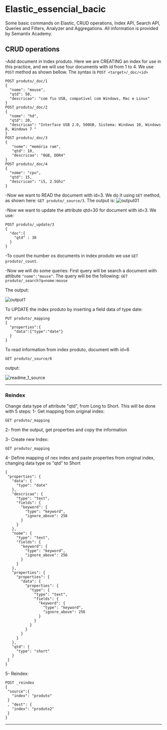 # Elastic_essencial_bacic
Some basic commands on Elastic, CRUD operations, Index API, Search API, Queries and Filters, Analyzer and Aggregations. All information is provided by Semantix Academy.


## CRUD operations

-Add document in Index produto. Here we are CREATING an index for use in this practice, and we will use four documents with id from 1 to 4. We use ```POST``` method as shown bellow. The syntax is ```POST <target>/_doc/<id> ```

```
POST produto/_doc/1
{
  "nome": "mouse",
  "qtd": 50,
  "descricao": "com fio USB, compatível com Windows, Mac e Linux"
}
POST produto/_doc/2
{
  "nome": "hd",
  "qtd": 20,
  "descricao": "Interface USB 2.0, 500GB, Sistema: Windows 10, Windows 8, Windows 7 "
}
POST produto/_doc/3
{
   "nome": "memória ram", 
   "qtd": 10, 
   "descricao": "8GB, DDR4"
}
POST produto/_doc/4
{
  "nome": "cpu",
  "qtd": 15,
  "descricao": "i5, 2.5Ghz"
}
```
-Now we want to READ the document with id=3. We do it using ```GET``` method, as shown here: ```GET produto/_source/3```.
The output is:
![output01](https://user-images.githubusercontent.com/62483710/122819982-7e017080-d2b1-11eb-840d-a6119f74d50d.PNG)

-Now we want to update the attribute qtd=30 for document with id=3. We use: 
```
POST produto/_update/3
{
  "doc":{
    "qtd" : 30
  }
}
```

-To count the number os documents in index produto we use ```GET produto/_count```.

-Now we will do some queries:
First query will be search a document with attibute ```"nome":"mouse"```. The query will be the following:
```GET produto/_search?q=nome:mouse```

The output:

![output1](https://user-images.githubusercontent.com/62483710/122823153-64fabe80-d2b5-11eb-8279-900e254358d0.PNG)

To UPDATE the index produto by inserting a field data of type date:

```
PUT produto/_mapping
{
  "properties":{
    "data":{"type":"date"}
  }
}
```
To read information from index produto, document with id=6

```GET produto/_source/6```

output:

![readme_1_source](https://user-images.githubusercontent.com/62483710/124340203-e7bf2b80-db89-11eb-9faf-b5a4bdaa0718.PNG)

---
### Reindex

Change data type of attribute "qtd", from Long to Short. This will be done with 5 steps:
 1- Get mapping from original index:
 
 ```GET produto/_mapping```
 
 2- from the output, get properties and copy the information
 
 3- Create new Index:
 
 ```GET produto/_mapping```
 
 4- Define mapping of nex index and paste properties from original index, changing data type os "qtd" to Short
 
 ```PUT produto2/_mapping
{
  "properties": {
    "data": {
      "type": "date"
    },
    "descricao": {
      "type": "text",
      "fields": {
        "keyword": {
          "type": "keyword",
          "ignore_above": 256
        }
      }
    },
    "nome": {
      "type": "text",
      "fields": {
        "keyword": {
          "type": "keyword",
          "ignore_above": 256
        }
      }
    },
    "properties": {
      "properties": {
        "data": {
          "properties": {
            "type": {
              "type": "text",
              "fields": {
                "keyword": {
                  "type": "keyword",
                  "ignore_above": 256
                }
              }
            }
          }
        }
      }
    },
    "qtd": {
      "type": "short"
    }
  }
}
```

 5- Reindex:
 
 ```
 POST _reindex
{
  "source":{
    "index": "produto"
  }
  , "dest": {
    "index": "produto2"
  }
}
```
---
